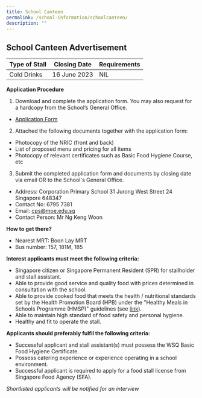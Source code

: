 ```yaml
---
title: School Canteen
permalink: /school-information/schoolcanteen/
description: ""
---
```

## School Canteen Advertisement


| Type of Stall | Closing Date | Requirements |
| -------- | -------- | -------- |
| Cold Drinks     | 16 June 2023     | NIL     |



**Application Procedure**

1. Download and complete the application form. You may also request for a hardcopy from the School’s General Office.
*  [Application Form](/files/canteen%20formbf7.pdf)


2. Attached the following documents together with the application form:
* Photocopy of the NRIC (front and back)
* List of proposed menu and pricing for all items
* Photocopy of relevant certificates such as Basic Food Hygiene Course, etc

3. Submit the completed application form and documents by closing date via email OR to the School's General Office.

* Address: Corporation Primary School 31 Jurong West Street 24 Singapore 648347
* Contact No: 6795 7381
* Email: cps@moe.edu.sg
* Contact Person: Mr Ng Keng Woon 

**How to get there?**
* Nearest MRT: Boon Lay MRT 
* Bus number: 157, 181M, 185

**Interest applicants must meet the following criteria:**
* Singapore citizen or Singapore Permanent Resident (SPR) for stallholder and stall assistant.
* Able to provide good service and quality food with prices determined in consultation with the school.
* Able to provide cooked food that meets the health / nutritional standards set by the Health Promotion Board (HPB) under the "Healthy Meals in Schools Programme (HMSP)" guidelines (see [link](https://www.hpb.gov.sg/schools/school-programmes/healthy-meals-in-schools-programme)).
* Able to maintain high standard of food safety and personal hygiene.
* Healthy and fit to operate the stall.


**Applicants should preferably fulfil the following criteria:**
* Successful applicant and stall assistant(s) must possess the WSQ Basic Food Hygiene Certificate.
* Possess catering experience or experience operating in a school environment.
* Successful applicant is required to apply for a food stall license from Singapore Food Agency (SFA).


*Shortlisted applicants will be notified for an interview*
